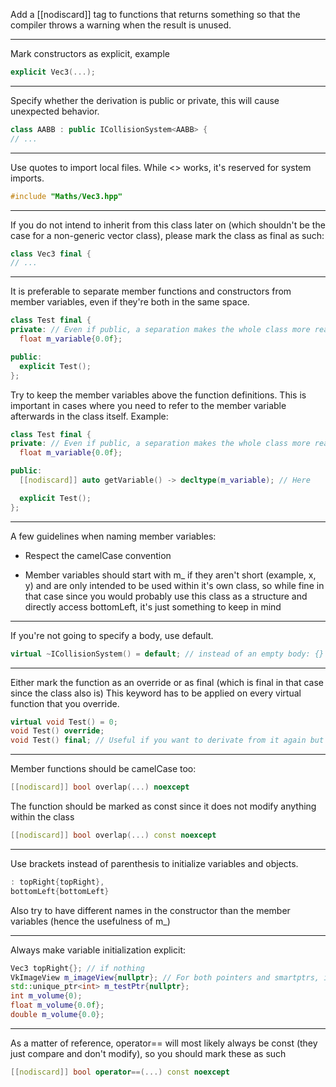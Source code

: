 Add a [[nodiscard]] tag to functions that returns something so that the compiler throws a warning when the result is unused.

---

Mark constructors as explicit, example
```c++
explicit Vec3(...);
```

---

Specify whether the derivation is public or private, this will cause unexpected behavior.
```c++
class AABB : public ICollisionSystem<AABB> {
// ...
```

---

Use quotes to import local files.
While <> works, it's reserved for system imports.
```c++
#include "Maths/Vec3.hpp"
```

---

If you do not intend to inherit from this class later on (which shouldn't be the case for a non-generic vector class), please mark the class as final as such:
```c++
class Vec3 final {
// ...
```
---

It is preferable to separate member functions and constructors from member variables, even if they're both in the same space.
```c++
class Test final {
private: // Even if public, a separation makes the whole class more readable
  float m_variable{0.0f};

public:
  explicit Test();
};
```
Try to keep the member variables above the function definitions. This is important in cases where you need to refer to the member variable afterwards in the class itself. Example:
```c++
class Test final {
private: // Even if public, a separation makes the whole class more readable
  float m_variable{0.0f};

public:
  [[nodiscard]] auto getVariable() -> decltype(m_variable); // Here

  explicit Test();
};
```
---

A few guidelines when naming member variables:

- Respect the camelCase convention

- Member variables should start with m_ if they aren't short (example, x, y) and are only intended to be used within it's own class, so while fine in that case since you would probably use this class as a structure and directly access bottomLeft, it's just something to keep in mind

---

If you're not going to specify a body, use default.
```c++
virtual ~ICollisionSystem() = default; // instead of an empty body: {}
```

---

Either mark the function as an override or as final (which is final in that case since the class also is)
This keyword has to be applied on every virtual function that you override.
```c++
virtual void Test() = 0;
void Test() override;
void Test() final; // Useful if you want to derivate from it again but not allow the user to override the virtual fu
```

---

Member functions should be camelCase too:
```c++
[[nodiscard]] bool overlap(...) noexcept
```
The function should be marked as const since it does not modify anything within the class
```c++
[[nodiscard]] bool overlap(...) const noexcept
```

---

Use brackets instead of parenthesis to initialize variables and objects.
```c++
: topRight{topRight},
bottomLeft{bottomLeft}
```
Also try to have different names in the constructor than the member variables (hence the usefulness of m_)

---

Always make variable initialization explicit:
```c++
Vec3 topRight{}; // if nothing
VkImageView m_imageView{nullptr}; // For both pointers and smartptrs, initialize with nullptr
std::unique_ptr<int> m_testPtr{nullptr};
int m_volume{0);
float m_volume{0.0f};
double m_volume{0.0};
```

---

As a matter of reference, operator== will most likely always be const (they just compare and don't modify), so you should mark these as such
```c++
[[nodiscard]] bool operator==(...) const noexcept
```